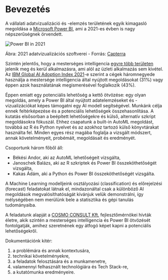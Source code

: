 # Bevezetés

A vállalati adatvizualizáció és -elemzés területének egyik kimagasló megoldása a [Microsoft Power BI](https://powerbi.microsoft.com/hu-hu), ami a 2021-es évben is nagy népszerűségnek örvendett.

![Power BI in 2021](../../Temalabor_temp/images/Power_BI_2021.PNG 'Power Bi 2021-ben az adatvizualizációs szoftverek körében')

Ábra: 2021 adatvizualizációs szoftverei - Forrás: [Capterra](https://www.capterra.com/data-visualization-software/#shortlist)

Szintén jelentős, hogy a mesterséges intelligencia [egyre több területen](https://techvidvan.com/tutorials/artificial-intelligence-applications/) jelenik meg és kerül alkalmazásra, ami alól az üzleti alkalmazás sem kivétel. Az [IBM Global AI Adoption Index 2021](https://filecache.mediaroom.com/mr5mr_ibmnewsroom/191468/IBM%27s%20Global%20AI%20Adoption%20Index%202021_Executive-Summary.pdf)-e szerint a cégek háromnegyede használja a mestersége intelligencia által nyújtott megoldásokat (31%) vagy éppen azok használatának megismerésével foglalkozik (43%).

Éppen emiatt egy potenciális lehetőség a kettő ötvözése: egy olyan megoldás, amely a Power BI által nyújtott adatelemzéseket és -vizualizációkat képes támogatni egy AI modell segítségével. Munkánk célja ennek feltérképezése és a potenciális lehetőségek összehasonlítása. A kutatás elsősorban a beépített lehetőségekre és külső, alternatív szkript megoldásokra fókuszál. Ehhez csapatunk a built-in AutoML megoldást, továbbá az R és Python nyelvet és az azokhoz tartozó külső könyvtárakat használta fel. Minden egyes rész magába foglalja a vizsgált módszert, annak követelményeit, probémáit, megoldásait és eredményét.

Csoportunk három főből áll:

- Békési Andor, aki az AutoML lehetőségeit vizsgálta,
- Janoschek Balázs, aki az R szkriptek és Power BI összeköthetőségét vizsgálta,
- Kakas Ádám, aki a Python és Power BI összeköthetőségét vizsgálta.

A Machine Learning modelljeink osztályozási (classification) és előrejelzési (forecast) feladatokat látnak el, mindazonáltal csak a különböző AI megoldások megvalósíthatóságát kívánjuk velük demonstrálni, így mélységében nem merülünk bele a statisztika és gépi tanulás tudományaiba.

A feladatunk alapját a [COSMO CONSULT Kft.](https://www.cosmoconsult.hu/) fejlesztőmérnökei hívták életre, akik szintén a mesterséges intelligencia és Power BI ötvözését fontolgatják, amihez szeretnének egy átfogó képet kapni a potenciális lehetőségekről.

Dokumentációnk kitér:

1. a problémára és annak kontextusára,
2. technikai követelményekre,
3. a feladatok felosztására és a munkamenetre,
4. valamennyi felhasznált technológiára és Tech Stack-re,
5. a kutatómunka eredményeire.
